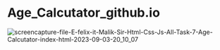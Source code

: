 # Age_Calcutator_github.io
![screencapture-file-E-felix-it-Malik-Sir-Html-Css-Js-All-Task-7-Age-Calcutator-index-html-2023-09-03-20_10_07](https://github.com/durgesh2051/Age_Calcutator_github.io/assets/133377196/d49abb95-1f67-4d9c-8db9-fc6414cb9cb7)
